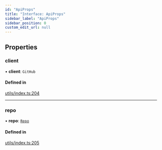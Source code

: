 ```yaml
---
id: "ApiProps"
title: "Interface: ApiProps"
sidebar_label: "ApiProps"
sidebar_position: 0
custom_edit_url: null
---
```


## Properties

### client

• **client**: `GitHub`

#### Defined in

[utils/index.ts:204](https://github.com/Videndum/Convential-PR-Releases/blob/377fcdd/src/utils/index.ts#L204)

___

### repo

• **repo**: [`Repo`](Repo.md)

#### Defined in

[utils/index.ts:205](https://github.com/Videndum/Convential-PR-Releases/blob/377fcdd/src/utils/index.ts#L205)
